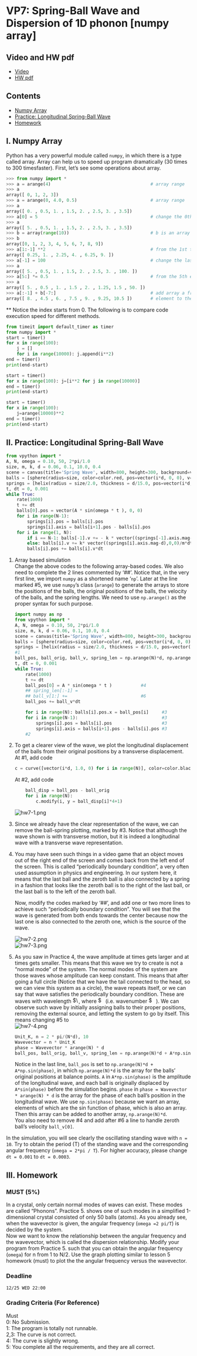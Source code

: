 # VP7: Spring-Ball Wave and Dispersion of 1D phonon [numpy array]

## Video and HW pdf

+ [Video](https://goo.gl/a8ezdM)   
+ [HW pdf](https://drive.google.com/file/d/1sdP_Oos4X9TdqzI4P0_aYuLkKglOgRZ6/view)  

## Contents  

+ [Numpy Array](#i-numpy-array)  
+ [Practice: Longitudinal Spring-Ball Wave](#ii-practice-longitudinal-spring-ball-wave)  
+ [Homework](#iii-homework)  

## I. Numpy Array  
Python has a very powerful module called `numpy`, in which there is a type called array. Array can help us to speed up program dramatically (30 times to 300 timesfaster). First, let’s see some operations about array.  

```python
>>> from numpy import *
>>> a = arange(4)                                      # array range
>>> a
array([ 0, 1, 2, 3])
>>> a = arange(0, 4.0, 0.5)                            # array range
>>> a
array([ 0. , 0.5, 1. , 1.5, 2. , 2.5, 3. , 3.5])
>>> a[0] = 5                                           # change the 0th element of a to 5
>>> a
array([ 5. , 0.5, 1. , 1.5, 2. , 2.5, 3. , 3.5])
>>> b = array(range(10))                               # b is an array from a list generated by range(10)
>>> b
array([0, 1, 2, 3, 4, 5, 6, 7, 8, 9])
>>> a[1:-1] **2                                        # from the 1st to before the last element, generate a new array with squared value
array([ 0.25, 1. , 2.25, 4. , 6.25, 9. ])
>>> a[-1] = 100                                        # change the last element (-1) to 100
>>> a
array([ 5. , 0.5, 1. , 1.5, 2. , 2.5, 3. , 100. ])
>>> a[5:] *= 0.5                                       # from the 5th element to the end, change each of them by multiplying 0.5
>>> a
array([ 5. , 0.5 , 1. , 1.5 , 2. , 1.25, 1.5 , 50. ])
>>> a[:-1] + b[-7:]                                    # add array a from 0th to before the last element by array b from the last 7th
array([ 8. , 4.5 , 6. , 7.5 , 9. , 9.25, 10.5 ])       # element to the end, and generate a new array to store the values
```
\*\* Notice the index starts from 0. The following is to compare code execution speed for different methods.  
```python
from timeit import default_timer as timer
from numpy import *
start = timer()
for x in range(100):
    j = []
    for i in range(10000): j.append(i**2)
end = timer()
print(end-start)

start = timer()
for x in range(100): j=[i**2 for j in range(10000)]
end = timer()
print(end-start)

start = timer()
for x in range(100):
    j=arange(10000)**2
end = timer()
print(end-start)
```

## II. Practice: Longitudinal Spring-Ball Wave  
```python
from vpython import *
A, N, omega = 0.10, 50, 2*pi/1.0
size, m, k, d = 0.06, 0.1, 10.0, 0.4
scene = canvas(title='Spring Wave', width=800, height=300, background=vec(0.5,0.5,0), center = vec((N-1)*d/2, 0, 0))
balls = [sphere(radius=size, color=color.red, pos=vector(i*d, 0, 0), v=vector(0,0,0)) for i in range(N)]
springs = [helix(radius = size/2.0, thickness = d/15.0, pos=vector(i*d, 0, 0), axis=vector(d,0,0)) for i in range(N-1)]
t, dt = 0, 0.001
while True:
    rate(1000)
    t += dt
    balls[0].pos = vector(A * sin(omega * t ), 0, 0)
    for i in range(N-1):
        springs[i].pos = balls[i].pos
        springs[i].axis = balls[i+1].pos - balls[i].pos
    for i in range(1, N):
        if i == N-1: balls[-1].v += - k * vector((springs[-1].axis.mag-d),0,0)/m*dt
        else: balls[i].v += k* vector((springs[i].axis.mag-d),0,0)/m*dt - k* vector((springs[i-1].axis.mag-d),0,0)/m*dt
        balls[i].pos += balls[i].v*dt
```
1. Array based simulation  
Change the above codes to the following array-based codes. We also need to complete the 2 lines commented by ‘\#\#’. Notice that, in the very first line, we import `numpy` as a shortened name ‘`np`’. Later at the line marked \#5, we use `numpy`’s class (`arange`) to generate the arrays to store the positions of the balls, the original positions of the balls, the velocity of the balls, and the spring lengths. We need to use `np.arange()` as the proper syntax for such purpose.  
    ```python
    import numpy as np
    from vpython import *
    A, N, omega = 0.10, 50, 2*pi/1.0
    size, m, k, d = 0.06, 0.1, 10.0, 0.4
    scene = canvas(title='Spring Wave', width=800, height=300, background=vec(0.5,0.5,0), center = vec((N-1)*d/2, 0, 0))
    balls = [sphere(radius=size, color=color.red, pos=vector(i*d, 0, 0), v=vector(0,0,0)) for i in range(N)]                 #3
    springs = [helix(radius = size/2.0, thickness = d/15.0, pos=vector(i*d, 0, 0), axis=vector(d,0,0)) for i in range(N-1)]  #3
    #1
    ball_pos, ball_orig, ball_v, spring_len = np.arange(N)*d, np.arange(N)*d, np.zeros(N), np.ones(N)*d                      #5
    t, dt = 0, 0.001
    while True:
        rate(1000)
        t += dt
        ball_pos[0] = A * sin(omega * t )           #4
        ## spring_len[:-1] =
        ## ball_v[1:] +=                            #6
        ball_pos += ball_v*dt

        for i in range(N): balls[i].pos.x = ball_pos[i]     #3
        for i in range(N-1):                                #3
            springs[i].pos = balls[i].pos                   #3
            springs[i].axis = balls[i+1].pos - balls[i].pos #3
        #2
    ```
2. To get a clearer view of the wave, we plot the longitudinal displacement of the balls from their original positions by a transverse displacement.  
At \#1, add code  
    ```python
    c = curve([vector(i*d, 1.0, 0) for i in range(N)], color=color.black)
    ```
    At \#2, add code  
    ```python
        ball_disp = ball_pos - ball_orig
        for i in range(N):
            c.modify(i, y = ball_disp[i]*4+1)
    ```
    
    ![hw7-1.png](https://github.com/janice-cat/GenPhys2019FALL/blob/master/graph/hw7-1.png)  

3. Since we already have the clear representation of the wave, we can remove the ball-spring plotting, marked by \#3. Notice that although the wave shown is with transverse motion, but it is indeed a longitudinal wave with a transverse wave representation.  
4. You may have seen such things in a video game that an object moves out of the right end of the screen and comes back from the left end of the screen. This is called “periodically boundary condition”, a very often used assumption in physics and engineering. In our system here, it means that the last ball and the zeroth ball is also connected by a spring in a fashion that looks like the zeroth ball is to the right of the last ball, or the last ball is to the left of the zeroth ball.  

    Now, modify the codes marked by ‘\#\#’, and add one or  two more lines to achieve such “periodically boundary condition”. You will see that the wave is generated from both ends towards the center because now the last one is also connected to the zeroth one, which is the source of the wave.  

    ![hw7-2.png](https://github.com/janice-cat/GenPhys2019FALL/blob/master/graph/hw7-2.png)  
    ![hw7-3.png](https://github.com/janice-cat/GenPhys2019FALL/blob/master/graph/hw7-3.png)  

5. As you saw in Practice 4, the wave amplitude at times gets larger and at times gets smaller. This means that this wave we try to create is not a “normal mode” of the system. The normal modes of the system are those waves whose amplitude can keep constant. This means that after going a full circle (Notice that we have the tail connected to the head, so we can view this system as a circle), the wave repeats itself, or we can say that wave satisfies the periodically boundary condition. These are waves with wavelength <img src="https://latex.codecogs.com/gif.latex?\dpi{150}$\lambda=Nd/n$" title="$\lambda=Nd/n$" height=16/>, where <img src="https://latex.codecogs.com/gif.latex?\dpi{150}$n=1,2,3,...$" title="$n=1,2,3,...$" height=16/> (i.e. wavenumber <img src="https://latex.codecogs.com/gif.latex?\dpi{150}$K=2\pi/\lambda=2\pi&space;n/(Nd)$" title="$K=2\pi/\lambda=2\pi n/(Nd)$" height=16/> ). We can observe such wave by initially assigning balls to their proper positions, removing the external source, and letting the system to go by itself. This means changing \#5 to  
![hw7-4.png](https://github.com/janice-cat/GenPhys2019FALL/blob/master/graph/hw7-4.png)  
    ```python
    Unit_K, n = 2 * pi/(N*d), 10
    Wavevector = n * Unit_K
    phase = Wavevector * arange(N) * d
    ball_pos, ball_orig, ball_v, spring_len = np.arange(N)*d + A*np.sin(phase), np.arange(N)*d, np.zeros(N), np.ones(N)*d
    ```
    Notice in the last line, `ball_pos` is set to `np.arange(N)*d + A*np.sin(phase)`, in which `np.arange(N)*d` is the array for the balls’ original positions at balance points. `A` in `A*np.sin(phase)` is the amplitude of the longitudinal wave, and each ball is originally displaced by `A*sin(phase)` before the simulation begins. `phase` in `phase = Wavevector * arange(N) * d` is the array for the phase of each ball’s position in the longitudinal wave. We use `np.sin(phase)` because we want an array, elements of which are the sin function of phase, which is also an array. Then this array can be added to another array, `np.arange(N)*d`.  
You also need to remove \#4 and add after \#6 a line to handle zeroth ball’s velocity `ball_v[0]`.  

In the simulation, you will see clearly the oscillating standing wave with `n = 10`. Try to obtain the period (T) of the standing wave and the corresponding angular frequency (`omega = 2*pi / T`). For higher accuracy, please change `dt = 0.001` to `dt = 0.0003`.  

## III. Homework  
### MUST (5%)
In a crystal, only certain normal modes of waves can exist. These modes are called “Phonons”. Practice 5. shows one of such modes in a simplified 1-dimensional crystal consisted of only 50 balls (atoms). As you already see, when the wavevector is given, the angular frequency (`omega =2 pi/T`) is decided by the system.  
Now we want to know the relationship between the angular frequency and the wavevector, which is called the dispersion relationship. Modify your program from Practice 5. such that you can obtain the angular frequency (`omega`) for n from 1 to N/2. Use the graph plotting similar to lesson 5 homework (must) to plot the the angular frequency versus the wavevector.  

### Deadline
`12/25 WED 22:00`  

### Grading Criteria (For Reference)    
Must  
    0: No Submission.  
    1: The program is totally not runnable.  
    2,3: The curve is not correct.  
    4: The curve is slightly wrong.  
    5: You complete all the requirements, and they are all correct.  

    